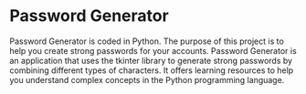 # Password Generator
Password Generator is coded in Python. The purpose of this project is to help you create strong passwords for your accounts. Password Generator is an application that uses the tkinter library to generate strong passwords by combining different types of characters. It offers learning resources to help you understand complex concepts in the Python programming language.
